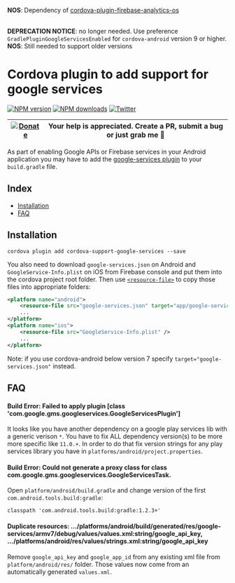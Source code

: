 <b>NOS</b>: Dependency of [cordova-plugin-firebase-analytics-os](https://github.com/OutsystemsNOS/cordova-plugin-firebase-analytics-os)</br></br>

**DEPRECATION NOTICE**: no longer needed. Use preference `GradlePluginGoogleServicesEnabled` for `cordova-android` version 9 or higher.
**NOS**: Still needed to support older versions

# Cordova plugin to add support for google services

[![NPM version][npm-version]][npm-url] [![NPM downloads][npm-downloads]][npm-url] [![Twitter][twitter-follow]][twitter-url]

| [![Donate](https://www.paypalobjects.com/en_US/i/btn/btn_donateCC_LG.gif)][donate-url] | Your help is appreciated. Create a PR, submit a bug or just grab me :beer: |
|-|-|

As part of enabling Google APIs or Firebase services in your Android application you may have to add the [google-services plugin](https://developers.google.com/android/guides/google-services-plugin) to your `build.gradle` file.

## Index

<!-- MarkdownTOC levels="2" autolink="true" -->

- [Installation](#installation)
- [FAQ](#faq)

<!-- /MarkdownTOC -->

## Installation

    cordova plugin add cordova-support-google-services --save

You also need to download `google-services.json` on Android and `GoogleService-Info.plist` on iOS from Firebase console and put them into the cordova project root folder. Then use [`<resource-file>`](http://cordova.apache.org/docs/en/latest/config_ref/index.html#resource-file) to copy those files into appropriate folders:

```xml
<platform name="android">
    <resource-file src="google-services.json" target="app/google-services.json" />
    ...
</platform>
<platform name="ios">
    <resource-file src="GoogleService-Info.plist" />
    ...
</platform>
```

Note: if you use cordova-android below version 7 specify `target="google-services.json"` instead.

## FAQ

#### Build Error: Failed to apply plugin [class 'com.google.gms.googleservices.GoogleServicesPlugin']
It looks like you have another dependency on a google play services lib with a generic verison `*`. You have to fix ALL dependency version(s) to be more more specific like `11.0.+`. In order to do that fix version strings for any play services library you have in `platforms/android/project.properties`.

#### Build Error: Could not generate a proxy class for class com.google.gms.googleservices.GoogleServicesTask.
Open `platform/android/build.gradle` and change version of the first `com.android.tools.build:gradle`:

    classpath 'com.android.tools.build:gradle:1.2.3+'

#### Duplicate resources: .../platforms/android/build/generated/res/google-services/armv7/debug/values/values.xml:string/google_api_key, .../platforms/android/res/values/strings.xml:string/google_api_key
Remove `google_api_key` and `google_app_id` from any existing xml file from `platform/android/res/` folder. Those values now come from an automatically generated `values.xml`.

[npm-url]: https://www.npmjs.com/package/cordova-support-google-services
[npm-version]: https://img.shields.io/npm/v/cordova-support-google-services.svg
[npm-downloads]: https://img.shields.io/npm/dm/cordova-support-google-services.svg
[twitter-url]: https://twitter.com/chemerisuk
[twitter-follow]: https://img.shields.io/twitter/follow/chemerisuk.svg?style=social&label=Follow%20me
[donate-url]: https://www.paypal.com/cgi-bin/webscr?cmd=_s-xclick&hosted_button_id=UEJW557C3S7EQ&source=url

